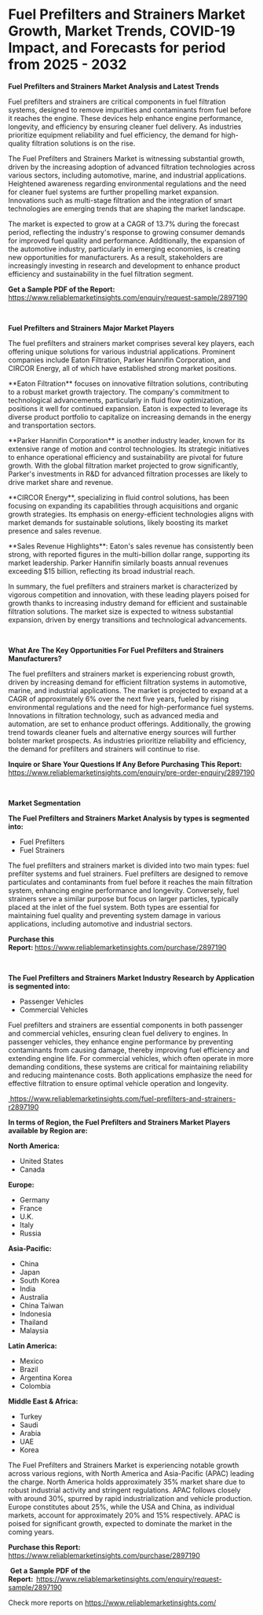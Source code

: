 <p><h1>Fuel Prefilters and Strainers Market Growth, Market Trends, COVID-19 Impact, and Forecasts for period from 2025 - 2032</h1></p><p><strong>Fuel Prefilters and Strainers Market Analysis and Latest Trends</strong></p>
<p><p>Fuel prefilters and strainers are critical components in fuel filtration systems, designed to remove impurities and contaminants from fuel before it reaches the engine. These devices help enhance engine performance, longevity, and efficiency by ensuring cleaner fuel delivery. As industries prioritize equipment reliability and fuel efficiency, the demand for high-quality filtration solutions is on the rise.</p><p>The Fuel Prefilters and Strainers Market is witnessing substantial growth, driven by the increasing adoption of advanced filtration technologies across various sectors, including automotive, marine, and industrial applications. Heightened awareness regarding environmental regulations and the need for cleaner fuel systems are further propelling market expansion. Innovations such as multi-stage filtration and the integration of smart technologies are emerging trends that are shaping the market landscape.</p><p>The market is expected to grow at a CAGR of 13.7% during the forecast period, reflecting the industry's response to growing consumer demands for improved fuel quality and performance. Additionally, the expansion of the automotive industry, particularly in emerging economies, is creating new opportunities for manufacturers. As a result, stakeholders are increasingly investing in research and development to enhance product efficiency and sustainability in the fuel filtration segment.</p></p>
<p><strong>Get a Sample PDF of the Report:&nbsp;</strong> <a href="https://www.reliablemarketinsights.com/enquiry/request-sample/2897190?utm_campaign=3191&utm_medium=2&utm_source=Github&utm_content=ia&utm_term=15032025&utm_id=fuel-prefilters-and-strainers">https://www.reliablemarketinsights.com/enquiry/request-sample/2897190</a></p>
<p>&nbsp;</p>
<p><strong>Fuel Prefilters and Strainers Major Market Players</strong></p>
<p><p>The fuel prefilters and strainers market comprises several key players, each offering unique solutions for various industrial applications. Prominent companies include Eaton Filtration, Parker Hannifin Corporation, and CIRCOR Energy, all of which have established strong market positions.</p><p>**Eaton Filtration** focuses on innovative filtration solutions, contributing to a robust market growth trajectory. The company's commitment to technological advancements, particularly in fluid flow optimization, positions it well for continued expansion. Eaton is expected to leverage its diverse product portfolio to capitalize on increasing demands in the energy and transportation sectors.</p><p>**Parker Hannifin Corporation** is another industry leader, known for its extensive range of motion and control technologies. Its strategic initiatives to enhance operational efficiency and sustainability are pivotal for future growth. With the global filtration market projected to grow significantly, Parker's investments in R&D for advanced filtration processes are likely to drive market share and revenue.</p><p>**CIRCOR Energy**, specializing in fluid control solutions, has been focusing on expanding its capabilities through acquisitions and organic growth strategies. Its emphasis on energy-efficient technologies aligns with market demands for sustainable solutions, likely boosting its market presence and sales revenue.</p><p>**Sales Revenue Highlights**: Eaton's sales revenue has consistently been strong, with reported figures in the multi-billion dollar range, supporting its market leadership. Parker Hannifin similarly boasts annual revenues exceeding $15 billion, reflecting its broad industrial reach.</p><p>In summary, the fuel prefilters and strainers market is characterized by vigorous competition and innovation, with these leading players poised for growth thanks to increasing industry demand for efficient and sustainable filtration solutions. The market size is expected to witness substantial expansion, driven by energy transitions and technological advancements.</p></p>
<p>&nbsp;</p>
<p><strong>What Are The Key Opportunities For Fuel Prefilters and Strainers Manufacturers?</strong></p>
<p><p>The fuel prefilters and strainers market is experiencing robust growth, driven by increasing demand for efficient filtration systems in automotive, marine, and industrial applications. The market is projected to expand at a CAGR of approximately 6% over the next five years, fueled by rising environmental regulations and the need for high-performance fuel systems. Innovations in filtration technology, such as advanced media and automation, are set to enhance product offerings. Additionally, the growing trend towards cleaner fuels and alternative energy sources will further bolster market prospects. As industries prioritize reliability and efficiency, the demand for prefilters and strainers will continue to rise.</p></p>
<p><strong>Inquire or Share Your Questions If Any Before Purchasing This Report:</strong> <a href="https://www.reliablemarketinsights.com/enquiry/pre-order-enquiry/2897190?utm_campaign=3191&utm_medium=2&utm_source=Github&utm_content=ia&utm_term=15032025&utm_id=fuel-prefilters-and-strainers">https://www.reliablemarketinsights.com/enquiry/pre-order-enquiry/2897190</a></p>
<p>&nbsp;</p>
<p><strong>Market Segmentation</strong></p>
<p><strong>The Fuel Prefilters and Strainers Market Analysis by types is segmented into:</strong></p>
<p><ul><li>Fuel Prefilters</li><li>Fuel Strainers</li></ul></p>
<p><p>The fuel prefilters and strainers market is divided into two main types: fuel prefilter systems and fuel strainers. Fuel prefilters are designed to remove particulates and contaminants from fuel before it reaches the main filtration system, enhancing engine performance and longevity. Conversely, fuel strainers serve a similar purpose but focus on larger particles, typically placed at the inlet of the fuel system. Both types are essential for maintaining fuel quality and preventing system damage in various applications, including automotive and industrial sectors.</p></p>
<p><strong>Purchase this Report:&nbsp;</strong><a href="https://www.reliablemarketinsights.com/purchase/2897190?utm_campaign=3191&utm_medium=2&utm_source=Github&utm_content=ia&utm_term=15032025&utm_id=fuel-prefilters-and-strainers">https://www.reliablemarketinsights.com/purchase/2897190</a></p>
<p>&nbsp;</p>
<p><strong>The Fuel Prefilters and Strainers Market Industry Research by Application is segmented into:</strong></p>
<p><ul><li>Passenger Vehicles</li><li>Commercial Vehicles</li></ul></p>
<p><p>Fuel prefilters and strainers are essential components in both passenger and commercial vehicles, ensuring clean fuel delivery to engines. In passenger vehicles, they enhance engine performance by preventing contaminants from causing damage, thereby improving fuel efficiency and extending engine life. For commercial vehicles, which often operate in more demanding conditions, these systems are critical for maintaining reliability and reducing maintenance costs. Both applications emphasize the need for effective filtration to ensure optimal vehicle operation and longevity.</p></p>
<p><a href="https://www.reliablemarketinsights.com/fuel-prefilters-and-strainers-r2897190?utm_campaign=3191&utm_medium=2&utm_source=Github&utm_content=ia&utm_term=15032025&utm_id=fuel-prefilters-and-strainers">&nbsp;https://www.reliablemarketinsights.com/fuel-prefilters-and-strainers-r2897190</a></p>
<p><strong>In terms of Region, the Fuel Prefilters and Strainers Market Players available by Region are:</strong></p>
<p>
    <p> <strong> North America: </strong>
        <ul>
            <li>United States</li>
            <li>Canada</li>
        </ul>
        </p> 
    <p> <strong> Europe: </strong>
        <ul>
            <li>Germany</li>
            <li>France</li>
            <li>U.K.</li>
            <li>Italy</li>
            <li>Russia</li>
        </ul>
        </p> 
    <p> <strong> Asia-Pacific: </strong>
        <ul>
            <li>China</li>
            <li>Japan</li>
            <li>South Korea</li>
            <li>India</li>
            <li>Australia</li>
            <li>China Taiwan</li>
            <li>Indonesia</li>
            <li>Thailand</li>
            <li>Malaysia</li>
        </ul>
        </p> 
    <p> <strong> Latin America: </strong>
        <ul>
            <li>Mexico</li>
            <li>Brazil</li>
            <li>Argentina Korea</li>
            <li>Colombia</li>
        </ul>
        </p> 
    <p> <strong> Middle East & Africa: </strong>
        <ul>
            <li>Turkey</li>
            <li>Saudi</li>
            <li>Arabia</li>
            <li>UAE</li>
            <li>Korea</li>
        </ul>
    </p>
    </p>
<p><p>The Fuel Prefilters and Strainers Market is experiencing notable growth across various regions, with North America and Asia-Pacific (APAC) leading the charge. North America holds approximately 35% market share due to robust industrial activity and stringent regulations. APAC follows closely with around 30%, spurred by rapid industrialization and vehicle production. Europe constitutes about 25%, while the USA and China, as individual markets, account for approximately 20% and 15% respectively. APAC is poised for significant growth, expected to dominate the market in the coming years.</p></p>
<p><strong>Purchase this Report: </strong><a href="https://www.reliablemarketinsights.com/purchase/2897190?utm_campaign=3191&utm_medium=2&utm_source=Github&utm_content=ia&utm_term=15032025&utm_id=fuel-prefilters-and-strainers">https://www.reliablemarketinsights.com/purchase/2897190</a></p>
<p>&nbsp;<strong>Get a Sample PDF of the Report:&nbsp;&nbsp;</strong><a href="https://www.reliablemarketinsights.com/enquiry/request-sample/2897190?utm_campaign=3191&utm_medium=2&utm_source=Github&utm_content=ia&utm_term=15032025&utm_id=fuel-prefilters-and-strainers">https://www.reliablemarketinsights.com/enquiry/request-sample/2897190</a></p>
<p><strong></strong></p>
<p>Check more reports on <a href="https://www.reliablemarketinsights.com/?utm_campaign=3191&utm_medium=2&utm_source=Github&utm_content=ia&utm_term=15032025&utm_id=fuel-prefilters-and-strainers">https://www.reliablemarketinsights.com/</a></p>